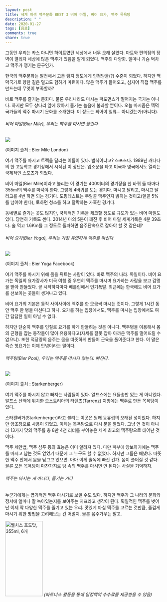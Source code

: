 ```yaml
---
layout: post
title: 세계 이색 맥주문화 BEST 3 비어 마일, 비어 요가, 맥주 목욕탕
description: " "
date: 2020-01-27
tags: [음료]
comments: true
share: true
---
```



그동안 우리는 카스 아니면 하이트였던 세상에서 너무 오래 살았다. 마트와 편의점의 장벽이 열리자 세상에 많은 맥주가 있음을 알게 되었다. 맥주의 다양화. 얼마나 가슴 벅차고 맥주가 땡기는 문구인가.  
  
한국의 맥주문화는 발전해서 고든 램지 정도에게 인정받을(?) 수준이 되었다. 하지만 맥덕국가로 향한 길은 멀고도 험하기 마련이다. 많은 맥주가 들어오고, 심지어 직접 맥주를 만드는데 무엇이 부족할까?  
  
바로 맥주를 즐기는 문화다. 물론 우리나라도 마시는 퍼포먼스가 떨어지는 국가는 아니다. 하지만 모두 상다리 앞에 앉아서 즐기는 놀음에 불과할 뿐이다. 오늘 마시즘은 맥덕국가들의 맥주 마시기 문화를 소개한다. 이 정도는 되어야 일류... 아니겠는가(아니다).

###### 비어 마일(Bier Mile), 우리는 맥주를 마시면 달린다

![](https://post-phinf.pstatic.net/MjAxNzExMTdfMjky/MDAxNTEwODk4Njk5Mjk2.9svlbct1QqSdWmHacY15L3ttPXNsC6IO0NcPlehw4Okg.xc7RLSIKuhEZaD2tDySq3Pw1nfVpzLDVUesfnm5AlYgg.JPEG/1.jpg?type=w1200)

(이미지 출처 : Bier Mile London)

여기 맥주를 마시고 트랙을 달리는 이들이 있다. 벌칙이냐고? 스포츠다. 1989년 캐나다의 한 고등학교 경기장에서 시작된 이 장난은. 입소문을 타고 미국과 영국에서도 열리는 국제적인 스포츠가 되었다.  
  
비어 마일(Bier Mile)이라고 불리는 이 경기는 400미터의 경기장을 한 바퀴 돌 때마다 355ml의 맥주를 마셔야 한다. 그렇게 4바퀴를 도는 경기다. 마시고 달리고, 마시고 달리고를 4번 하면 되는 경기다. 도핑테스트는 무알콜 맥주인지 밝히는 것이고(알콜 5%를 넘어야 한다), 토하면 청소를 하고 탈락하는 가혹한 경기다.  
  
동네별로 즐기는 곳도 많지만, 국제적인 기록을 체크할 정도로 규모가 있는 비어 마일도 있다. 당연히 기록도 센다. 2014년 마의 5분이 깨진 후 비어 마일 세계기록은 4분 39초다. 술 먹고 1.6Km를 그 정도로 돌파하면 음주단속으로 잡아야 할 것 같은데?

###### 비어 요가(Bier Yoga), 우리는 가장 유연하게 맥주를 마신다

![](https://post-phinf.pstatic.net/MjAxNzExMTdfMzgg/MDAxNTEwODk4NzIyMDM0.QdgGSaazlW9wK7yxfV5b4L7EyS72ZftyxdgTXC-exMEg.0M703qGL9tbvTTWCAtNoU0ylCPT587mXzQh1nyR713kg.JPEG/2.jpg?type=w1200)

(이미지 출처 : Bier Yoga Facebook)

여기 맥주를 마시기 위해 몸을 뒤트는 사람이 있다. 바로 맥주의 나라. 독일이다. 비어 요가는 독일의 요가강사가 미국 여행 중 우연히 맥주를 마시며 요가하는 사람을 보고 감명을 받아 만들었다. 곧 시작하자마자 베를린에서 인기폭발. 최근에는 한국에도 비어 요가를 선보이는 곳들이 생겨나고 있다.  
  
비어 요가의 기본은 동작 사이사이에 맥주를 한 모금씩 마시는 것이다. 그렇게 1시간 동안 맥주 한 병을 마신다고 하니. 요가를 하는 입장에서도, 맥주를 마시는 입장에서도 여간 답답한 일이 아닐 수 없다.  
  
하지만 단순히 맥주를 인질로 요가를 하게 만들려는 것은 아니다. 맥주병을 이용해서 몸의 균형을 잡는 동작들이 많아 유용하다고(자세를 잘못 잡아 아까운 맥주를 떨어뜨릴 수 없으니). 또한 적당량의 음주는 몸을 따뜻하게 만들어 근육을 풀어준다고 한다. 이 말은 즉슨 핫요가는 이제 안녕이라는 말이다.

###### 맥주탕(Bier Pool), 우리는 맥주를 마시지 않는다. 빠진다.

![](https://post-phinf.pstatic.net/MjAxNzExMTdfMTk2/MDAxNTEwODk4NzQ1NjM5.CsmTMU4EhoBcYd_I8aWz2nJElqcAFJsW_wqJTvezTh8g.koB2iOOe4VDhvA43TXM6T_OQMtyYKgIShG3diWvJ_rog.JPEG/3.jpg?type=w1200)

(이미지 출처 : Starkenberger)

여기 맥주를 마시지 않고 빠지는 사람들이 있다. 알프스에는 요들송만 있는 게 아니었다. 알프스 산맥에 위치한 오스트리아의 타렌츠(Tarrenz) 지방에는 맥주로 만든 목욕탕이 있다.  
  
스타켄버거(Starkenberger)라고 불리는 이곳은 원래 동유럽의 오래된 성이었다. 하지만 양조장으로 사용이 되었고. 이제는 목욕탕으로 다시 문을 열었다. 그냥 연 것이 아니라 13가지 맛의 맥주를 총 8만 4천 리터를 부어놓은 세계 최고의 맥주탕으로 태어난 것이다.  
  
맥주 세안법, 맥주 샴푸 등의 효능은 이미 알려져 있다. 다만 피부에 양보하기에는 맥주를 마시고 남는 것도 없었기 때문에 그 누구도 할 수 없었다. 하지만 그들은 해냈다. 따뜻한 맥주 안에서 몸을 담그고 있으면. 아아 이게 술독에 빠진 건가. 몸이 풀어질 것 같다. 물론 모든 목욕탕이 마찬가지로 탕 속의 맥주를 마시면 안 된다는 사실을 기억하자.

###### 맥주는 마시는 게 아니다, 즐기는 거다

누군가에게는 엽기적인 맥주 마시기로 보일 수도 있다. 하지만 맥주가 그 나라의 문화와 정서에 얼마나 잘 녹아있는지를 보여주는 지표라고 생각이 된다. 획일적인 맥주를 벗어난 이제 막 다양한 맥주를 즐기고 있는 우리. 맛있게 마실 맥주를 고르는 것만큼, 즐겁게 마시기 위한 방법을 고려해보는 건 어떨지. 물론 음주가무는 말고.

<a href="https://coupa.ng/bQ3tbW" target="_blank" referrerpolicy="unsafe-url"><img src="https://static.coupangcdn.com/image/affiliate/banner/5385eb9fb46780071a0df5474f041724@2x.jpg" alt="웰치스 포도맛, 355ml, 6개" width="120" height="240"></a>
_(파트너스 활동을 통해 일정액의 수수료를 제공받을 수 있음)_